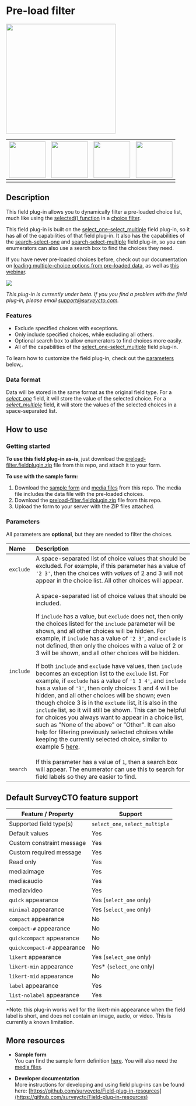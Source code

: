 # Pre-load filter

<img src="extras/readme-images/timer.png" width="300px"/>

| <img src="extras/readme-images/no-timer.png" width="100px"/> | <img src="extras/readme-images/choice-images.png"  width="100px"/> | <img src="extras/readme-images/hide-keys.png" width="100px"/> | <img src="extras/readme-images/randomized.png" width="100px"/> |
|:---:|:---:|:---:|:---:|
|  |  |  |  |


## Description

This field plug-in allows you to dynamically filter a pre-loaded choice list, much like using the [selected() function](https://docs.surveycto.com/02-designing-forms/01-core-concepts/09.expressions.html#Help_Forms_selected) in a [choice filter](https://support.surveycto.com/hc/en-us/articles/360033126194).

This field plug-in is built on the [select_one-select_multiple](https://github.com/surveycto/select_one-select_multiple) field plug-in, so it has all of the capabilities of that field plug-in. It also has the capabilities of the [search-select-one](https://github.com/surveycto/search-select-one) and [search-select-multiple](https://github.com/surveycto/search-select-multiple) field plug-in, so you can enumerators can also use a search box to find the choices they need.

If you have never pre-loaded choices before, check out our documentation on [loading multiple-choice options from pre-loaded data](https://docs.surveycto.com/02-designing-forms/03-advanced-topics/04.search-and-select.html), as well as [this webinar](https://www.surveycto.com/videos/preloading-multiple-choices-webinar/).

[![](extras/readme-images/beta-release-download.jpeg)](https://github.com/surveycto/preload-filter/raw/main/preload-filter.fieldplugin.zip)

*This plug-in is currently under beta. If you you find a problem with the field plug-in, please email support@surveycto.com.*

### Features

* Exclude specified choices with exceptions.
* Only include specified choices, while excluding all others.
* Optional search box to allow enumerators to find choices more easily.
* All of the capabilities of the [select_one-select_multiple](https://github.com/surveycto/select_one-select_multiple) field plug-in.

To learn how to customize the field plug-in, check out the [parameters](#parameters) below,.

### Data format

Data will be stored in the same format as the original field type. For a *[select_one](https://docs.surveycto.com/02-designing-forms/01-core-concepts/03h.field-types-select-one.html)* field, it will store the value of the selected choice. For a *[select_multiple](https://docs.surveycto.com/02-designing-forms/01-core-concepts/03i.field-types-select-multiple.html)* field, it will store the values of the selected choices in a space-separated list.

## How to use

### Getting started

**To use this field plug-in as-is**, just download the [preload-filter.fieldplugin.zip](https://github.com/surveycto/preload-filter/raw/main/preload-filter.fieldplugin.zip) file from this repo, and attach it to your form.

**To use with the sample form:**

1. Download the [sample form](https://github.com/surveycto/preload-filter/raw/main/extras/sample-forms/sample-main/Timed%20categories%20sample%20form.xlsx) and [media files](https://github.com/scto-sandbox/preload-filter/raw/main/extras/sample-form/media.zip) from this repo. The media file includes the data file with the pre-loaded choices.
1. Download the [preload-filter.fieldplugin.zip](https://github.com/surveycto/preload-filter/raw/main/preload-filter.fieldplugin.zip) file from this repo.
1. Upload the form to your server with the ZIP files attached.

### Parameters

All parameters are **optional**, but they are needed to filter the choices.

|Name|Description|
|:---|:---|
|`exclude`| A space-separated list of choice values that should be excluded. For example, if this parameter has a value of `'2 3'`, then the choices with *value*s of 2 and 3 will not appear in the choice list. All other choices will appear. |
|`include`| <p>A space-separated list of choice values that should be included.</p><p>If `include` has a value, but `exclude` does not, then only the choices listed for the `include` parameter will be shown, and all other choices will be hidden. For example, if `include` has a value of `'2 3'`, and `exclude` is not defined, then only the choices with a value of 2 or 3 will be shown, and all other choices will be hidden.</p><p>If both `include` and `exclude` have values, then `include` becomes an exception list to the `exclude` list. For example, if `exclude` has a value of `'1 3 4'`, and `include` has a value of `'3'`, then only choices 1 and 4 will be hidden, and all other choices will be shown; even though choice 3 is in the `exclude` list, it is also in the `include` list, so it will still be shown. This can be helpful for choices you always want to appear in a choice list, such as "None of the above" or "Other". It can also help for filtering previously selected choices while keeping the currently selected choice, similar to example 5 [here](https://support.surveycto.com/hc/en-us/articles/360033730073).</p> |
|`search`| If this parameter has a value of `1`, then a search box will appear. The enumerator can use this to search for field labels so they are easier to find. |

## Default SurveyCTO feature support

| Feature / Property | Support |
| --- | --- |
| Supported field type(s) | `select_one`, `select_multiple`|
| Default values | Yes |
| Custom constraint message | Yes |
| Custom required message | Yes |
| Read only | Yes |
| media:image | Yes |
| media:audio | Yes |
| media:video | Yes |
| `quick` appearance | Yes (`select_one` only) |
| `minimal` appearance | Yes (`select_one` only) |
| `compact` appearance | No |
| `compact-#` appearance | No |
| `quickcompact` appearance | No |
| `quickcompact-#` appearance | No |
| `likert` appearance | Yes (`select_one` only) |
| `likert-min` appearance | Yes* (`select_one` only) |
| `likert-mid` appearance | No |
| `label` appearance | Yes |
| `list-nolabel` appearance | Yes |

*Note: this plug-in works well for the likert-min appearance when the field label is short, and does not contain an image, audio, or video. This is currently a known limitation.

## More resources

* **Sample form**  
You can find the sample form definition [here](https://github.com/surveycto/preload-filter/raw/main/extras/sample-forms/sample-main/Timed%20categories%20sample%20form.xlsx). You will also need the [media files](https://github.com/scto-sandbox/preload-filter/raw/main/extras/sample-form/media.zip).

* **Developer documentation**  
More instructions for developing and using field plug-ins can be found here: [https://github.com/surveycto/Field-plug-in-resources](https://github.com/surveycto/Field-plug-in-resources)